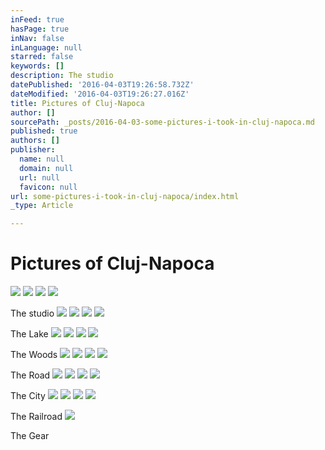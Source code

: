 ```yaml
---
inFeed: true
hasPage: true
inNav: false
inLanguage: null
starred: false
keywords: []
description: The studio
datePublished: '2016-04-03T19:26:58.732Z'
dateModified: '2016-04-03T19:26:27.016Z'
title: Pictures of Cluj-Napoca
author: []
sourcePath: _posts/2016-04-03-some-pictures-i-took-in-cluj-napoca.md
published: true
authors: []
publisher:
  name: null
  domain: null
  url: null
  favicon: null
url: some-pictures-i-took-in-cluj-napoca/index.html
_type: Article

---
```

# Pictures of Cluj-Napoca
![](https://the-grid-user-content.s3-us-west-2.amazonaws.com/41ace793-262a-438c-a889-55e042f66400.jpg)
![](https://the-grid-user-content.s3-us-west-2.amazonaws.com/b9b4e222-9edf-43e1-8eec-5579fe8dda05.jpg)
![](https://the-grid-user-content.s3-us-west-2.amazonaws.com/ca2a42a5-f9ee-4004-8ad1-57d7d08b12a7.jpg)
![](https://the-grid-user-content.s3-us-west-2.amazonaws.com/5ff43863-8f40-4d7f-af31-4a9972cc26f0.jpg)

The studio
![](https://the-grid-user-content.s3-us-west-2.amazonaws.com/c6e3df96-5cdc-4d96-bf44-baa186d0a909.jpg)
![](https://the-grid-user-content.s3-us-west-2.amazonaws.com/5ee4cd78-9a6b-466c-a3f2-9e1d744d0f35.jpg)
![](https://the-grid-user-content.s3-us-west-2.amazonaws.com/e3a656bf-57ce-48df-a8cd-bc30803d13dc.jpg)
![](https://the-grid-user-content.s3-us-west-2.amazonaws.com/de103a13-f35e-4da4-8c6c-94295b9cfe59.jpg)

The Lake
![](https://the-grid-user-content.s3-us-west-2.amazonaws.com/8f8282d1-81e1-46e6-b2db-cc499e581752.jpg)
![](https://the-grid-user-content.s3-us-west-2.amazonaws.com/ecc7b699-83d9-4066-91a3-8e8163b62045.jpg)
![](https://the-grid-user-content.s3-us-west-2.amazonaws.com/fe64dcfa-8dc8-45fd-b559-eb799c62a72b.jpg)
![](https://the-grid-user-content.s3-us-west-2.amazonaws.com/9533098b-5680-4c47-8dca-e52f7e0c7b9c.jpg)

The Woods
![](https://the-grid-user-content.s3-us-west-2.amazonaws.com/c4b600a2-78a3-48c0-8138-946934265bf9.jpg)
![](https://the-grid-user-content.s3-us-west-2.amazonaws.com/4b2f3fde-7beb-4ee0-9c37-9fc99e722ce4.jpg)
![](https://the-grid-user-content.s3-us-west-2.amazonaws.com/e303d721-183f-460a-ab1d-1177c2517230.jpg)
![](https://the-grid-user-content.s3-us-west-2.amazonaws.com/7a92dde9-3d6f-4c1d-9b1e-9d7c3c0ae19b.jpg)

The Road
![](https://the-grid-user-content.s3-us-west-2.amazonaws.com/4399d554-ae4d-4075-a164-d2156dce3ecc.jpg)
![](https://the-grid-user-content.s3-us-west-2.amazonaws.com/68af4e7d-a0e8-4c4f-9513-94080cc7f86e.jpg)
![](https://the-grid-user-content.s3-us-west-2.amazonaws.com/ccd3e02b-80df-4b40-9a7d-b21dff5e3a34.jpg)
![](https://the-grid-user-content.s3-us-west-2.amazonaws.com/38348704-a94c-437a-a0b3-40997b7c5cbb.jpg)

The City
![](https://the-grid-user-content.s3-us-west-2.amazonaws.com/5273be3b-4170-4cc3-a756-e4efe1d0950a.jpg)
![](https://the-grid-user-content.s3-us-west-2.amazonaws.com/507543bd-5731-40b1-9d19-5eb246a46898.jpg)
![](https://the-grid-user-content.s3-us-west-2.amazonaws.com/530818d7-5283-44fb-a240-b7f79ea200c3.jpg)
![](https://the-grid-user-content.s3-us-west-2.amazonaws.com/9d103d8e-8dce-4b91-840b-202e7673280a.jpg)

The Railroad
![](https://the-grid-user-content.s3-us-west-2.amazonaws.com/8a5348db-2076-4c55-89e3-28d20646cfb3.jpg)

The Gear